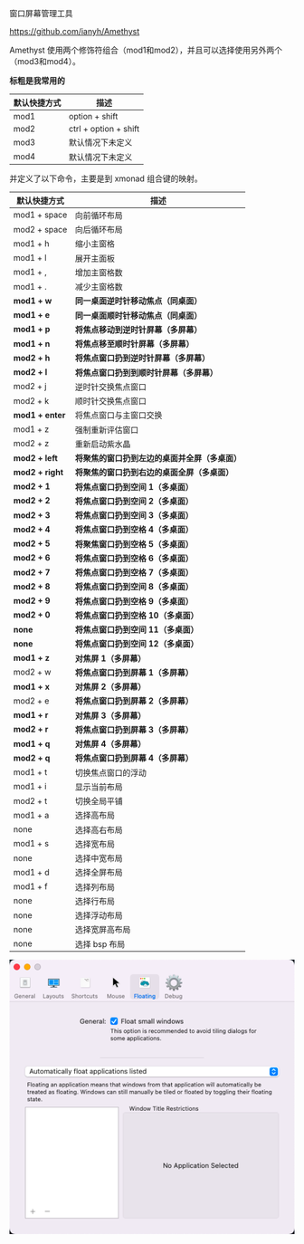 窗口屏幕管理工具

https://github.com/ianyh/Amethyst

Amethyst 使用两个修饰符组合（mod1和mod2），并且可以选择使用另外两个（mod3和mod4）。

**标粗是我常用的**

| 默认快捷方式 | 描述                  |
| ------------ | --------------------- |
| mod1         | option + shift        |
| mod2         | ctrl + option + shift |
| mod3         | 默认情况下未定义      |
| mod4         | 默认情况下未定义      |

并定义了以下命令，主要是到 xmonad 组合键的映射。

| 默认快捷方式     | 描述                                           |
| ---------------- | ---------------------------------------------- |
| mod1 + space     | 向前循环布局                                   |
| mod2 + space     | 向后循环布局                                   |
| mod1 + h         | 缩小主窗格                                     |
| mod1 + l         | 展开主面板                                     |
| mod1 + ,         | 增加主窗格数                                   |
| mod1 + .         | 减少主窗格数                                   |
| **mod1 + w**     | **同一桌面逆时针移动焦点（同桌面）**           |
| **mod1 + e**     | **同一桌面顺时针移动焦点（同桌面）**           |
| **mod1 + p**     | **将焦点移动到逆时针屏幕（多屏幕）**           |
| **mod1 + n**     | **将焦点移至顺时针屏幕（多屏幕）**             |
| **mod2 + h**     | **将焦点窗口扔到逆时针屏幕（多屏幕）**         |
| **mod2 + l**     | **将焦点窗口扔到到顺时针屏幕（多屏幕）**       |
| mod2 + j         | 逆时针交换焦点窗口                             |
| mod2 + k         | 顺时针交换焦点窗口                             |
| **mod1 + enter** | 将焦点窗口与主窗口交换                         |
| mod1 + z         | 强制重新评估窗口                               |
| mod2 + z         | 重新启动紫水晶                                 |
| **mod2 + left**  | **将聚焦的窗口扔到左边的桌面并全屏（多桌面）** |
| **mod2 + right** | **将聚焦的窗口扔到右边的桌面全屏（多桌面）**   |
| **mod2 + 1**     | **将焦点窗口扔到空间 1（多桌面）**             |
| **mod2 + 2**     | **将焦点窗口扔到空间 2（多桌面）**             |
| **mod2 + 3**     | **将焦点窗口扔到空间 3（多桌面）**             |
| **mod2 + 4**     | **将焦点窗口扔到空格 4（多桌面）**             |
| **mod2 + 5**     | **将聚焦窗口扔到空格 5（多桌面）**             |
| **mod2 + 6**     | **将焦点窗口扔到空格 6（多桌面）**             |
| **mod2 + 7**     | **将焦点窗口扔到空格 7（多桌面）**             |
| **mod2 + 8**     | **将焦点窗口扔到空间 8（多桌面）**             |
| **mod2 + 9**     | **将焦点窗口扔到空格 9（多桌面）**             |
| **mod2 + 0**     | **将焦点窗口扔到空格 10（多桌面）**            |
| **none**         | **将焦点窗口扔到空间 11（多桌面）**            |
| **none**         | **将焦点窗口扔到空间 12（多桌面）**            |
| **mod1 + z**     | **对焦屏 1（多屏幕）**                         |
| mod2 + w         | **将焦点窗口扔到屏幕 1（多屏幕）**             |
| **mod1 + x**     | **对焦屏 2（多屏幕）**                         |
| mod2 + e         | **将焦点窗口扔到屏幕 2（多屏幕）**             |
| **mod1 + r**     | **对焦屏 3（多屏幕）**                         |
| **mod2 + r**     | **将焦点窗口扔到屏幕 3（多屏幕）**             |
| **mod1 + q**     | **对焦屏 4（多屏幕）**                         |
| **mod2 + q**     | **将焦点窗口扔到屏幕 4（多屏幕）**             |
| mod1 + t         | 切换焦点窗口的浮动                             |
| mod1 + i         | 显示当前布局                                   |
| mod2 + t         | 切换全局平铺                                   |
| mod1 + a         | 选择高布局                                     |
| none             | 选择高右布局                                   |
| mod1 + s         | 选择宽布局                                     |
| none             | 选择中宽布局                                   |
| mod1 + d         | 选择全屏布局                                   |
| mod1 + f         | 选择列布局                                     |
| none             | 选择行布局                                     |
| none             | 选择浮动布局                                   |
| none             | 选择宽屏高布局                                 |
| none             | 选择 bsp 布局                                  |



![img](./assets/1686105074679-5ec15f82-fc8b-4323-81db-3c259023a350.png)